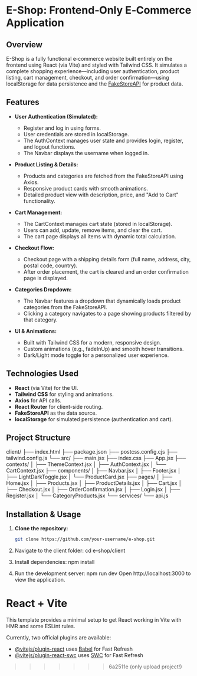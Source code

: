 # E-Shop: Frontend‑Only E‑Commerce Application

## Overview
E-Shop is a fully functional e‑commerce website built entirely on the frontend using React (via Vite) and styled with Tailwind CSS. It simulates a complete shopping experience—including user authentication, product listing, cart management, checkout, and order confirmation—using localStorage for data persistence and the [FakeStoreAPI](https://fakestoreapi.com) for product data.

## Features

- **User Authentication (Simulated):**
  - Register and log in using forms.
  - User credentials are stored in localStorage.
  - The AuthContext manages user state and provides login, register, and logout functions.
  - The Navbar displays the username when logged in.

- **Product Listing & Details:**
  - Products and categories are fetched from the FakeStoreAPI using Axios.
  - Responsive product cards with smooth animations.
  - Detailed product view with description, price, and "Add to Cart" functionality.

- **Cart Management:**
  - The CartContext manages cart state (stored in localStorage).
  - Users can add, update, remove items, and clear the cart.
  - The cart page displays all items with dynamic total calculation.

- **Checkout Flow:**
  - Checkout page with a shipping details form (full name, address, city, postal code, country).
  - After order placement, the cart is cleared and an order confirmation page is displayed.

- **Categories Dropdown:**
  - The Navbar features a dropdown that dynamically loads product categories from the FakeStoreAPI.
  - Clicking a category navigates to a page showing products filtered by that category.

- **UI & Animations:**
  - Built with Tailwind CSS for a modern, responsive design.
  - Custom animations (e.g., fadeInUp) and smooth hover transitions.
  - Dark/Light mode toggle for a personalized user experience.

## Technologies Used

- **React** (via Vite) for the UI.
- **Tailwind CSS** for styling and animations.
- **Axios** for API calls.
- **React Router** for client-side routing.
- **FakeStoreAPI** as the data source.
- **localStorage** for simulated persistence (authentication and cart).

## Project Structure

client/ ├── index.html ├── package.json ├── postcss.config.cjs ├── tailwind.config.js └── src/ ├── main.jsx ├── index.css ├── App.jsx ├── contexts/ │ ├── ThemeContext.jsx │ ├── AuthContext.jsx │ └── CartContext.jsx ├── components/ │ ├── Navbar.jsx │ ├── Footer.jsx │ ├── LightDarkToggle.jsx │ └── ProductCard.jsx ├── pages/ │ ├── Home.jsx │ ├── Products.jsx │ ├── ProductDetails.jsx │ ├── Cart.jsx │ ├── Checkout.jsx │ ├── OrderConfirmation.jsx │ ├── Login.jsx │ ├── Register.jsx │ └── CategoryProducts.jsx └── services/ └── api.js


## Installation & Usage

1. **Clone the repository:**
   ```bash
   git clone https://github.com/your-username/e-shop.git

2. Navigate to the client folder:
   cd e-shop/client

3. Install dependencies:
   npm install

4. Run the development server:
   npm run dev
   Open http://localhost:3000 to view the application.


# React + Vite

This template provides a minimal setup to get React working in Vite with HMR and some ESLint rules.

Currently, two official plugins are available:

- [@vitejs/plugin-react](https://github.com/vitejs/vite-plugin-react/blob/main/packages/plugin-react/README.md) uses [Babel](https://babeljs.io/) for Fast Refresh
- [@vitejs/plugin-react-swc](https://github.com/vitejs/vite-plugin-react-swc) uses [SWC](https://swc.rs/) for Fast Refresh
>>>>>>> 6a2511e (only upload project!)
